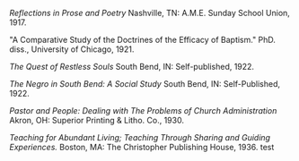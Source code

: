 *Reflections in Prose and Poetry* Nashville, TN: A.M.E. Sunday School Union, 1917. 

"A Comparative Study of the Doctrines of the Efficacy of Baptism." PhD. diss., University of Chicago, 1921.

*The Quest of Restless Souls* South Bend, IN: Self-published, 1922. 

*The Negro in South Bend: A Social Study* South Bend, IN: Self-Published, 1922. 

*Pastor and People: Dealing with The Problems of Church Administration* Akron, OH: Superior Printing & Litho. Co., 1930.

*Teaching for Abundant Living; Teaching Through Sharing and Guiding Experiences.* Boston, MA: The Christopher Publishing House, 1936. test
